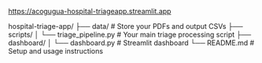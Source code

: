 https://acogugua-hospital-triageapp.streamlit.app


hospital-triage-app/
├── data/               # Store your PDFs and output CSVs
├── scripts/
│   └── triage_pipeline.py   # Your main triage processing script
├── dashboard/
│   └── dashboard.py         # Streamlit dashboard
└── README.md          # Setup and usage instructions
